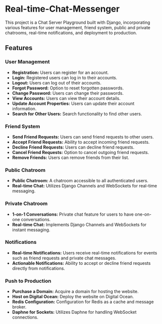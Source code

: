 # Real-time-Chat-Messenger
This project is a Chat Server Playground built with Django, incorporating various features for user management, friend system, public and private chatrooms, real-time notifications, and deployment to production.

## Features

### User Management
- **Registration:** Users can register for an account.
- **Login:** Registered users can log in to their accounts.
- **Logout:** Users can log out of their accounts.
- **Forgot Password:** Option to reset forgotten passwords.
- **Change Password:** Users can change their passwords.
- **View Accounts:** Users can view their account details.
- **Update Account Properties:** Users can update their account information.
- **Search for Other Users:** Search functionality to find other users.

### Friend System
- **Send Friend Requests:** Users can send friend requests to other users.
- **Accept Friend Requests:** Ability to accept incoming friend requests.
- **Decline Friend Requests:** Users can decline friend requests.
- **Cancel Friend Requests:** Option to cancel outgoing friend requests.
- **Remove Friends:** Users can remove friends from their list.

### Public Chatroom
- **Public Chatroom:** A chatroom accessible to all authenticated users.
- **Real-time Chat:** Utilizes Django Channels and WebSockets for real-time messaging.

### Private Chatroom
- **1-on-1 Conversations:** Private chat feature for users to have one-on-one conversations.
- **Real-time Chat:** Implements Django Channels and WebSockets for instant messaging.

### Notifications
- **Real-time Notifications:** Users receive real-time notifications for events such as friend requests and private chat messages.
- **Actionable Notifications:** Ability to accept or decline friend requests directly from notifications.

### Push to Production
- **Purchase a Domain:** Acquire a domain for hosting the website.
- **Host on Digital Ocean:** Deploy the website on Digital Ocean.
- **Redis Configuration:** Configuration for Redis as a cache and message broker.
- **Daphne for Sockets:** Utilizes Daphne for handling WebSocket connections.

